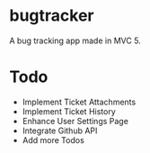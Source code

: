 bugtracker
==========

A bug tracking app made in MVC 5.

Todo
====
* Implement Ticket Attachments
* Implement Ticket History
* Enhance User Settings Page
* Integrate Github API
* Add more Todos